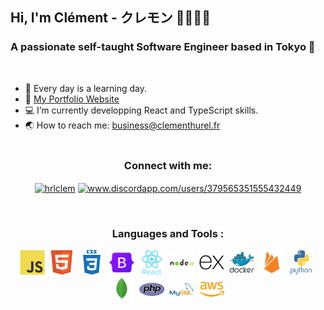 ## Hi, I'm Clément - クレモン 👋👨🏻‍💻
### A passionate self-taught Software Engineer based in Tokyo 🗼

<br />

- 🔭 Every day is a learning day.
- 📕 [My Portfolio Website](https://www.clementhurel.fr)
- 💻 I’m currently developping React and TypeScript skills.
- 🌏 How to reach me: business@clementhurel.fr
<br /><br />


<h3 align="center">Connect with me:</h3>
<p align="center">
 <a target="_blank" rel="noopener" href="https://www.linkedin.com/in/churel/"><img align="center" src="https://raw.githubusercontent.com/rahuldkjain/github-profile-readme-generator/master/src/images/icons/Social/linked-in-alt.svg" alt="hrlclem" height="30" width="40" /></a>
<a target="_blank" rel="noopener" href="https://www.discordapp.com/users/379565351555432449"><img align="center" src="https://raw.githubusercontent.com/rahuldkjain/github-profile-readme-generator/master/src/images/icons/Social/discord.svg" alt="www.discordapp.com/users/379565351555432449" height="30" width="40" /></a>
</p>

<br />


<h3 align="center">Languages and Tools :</h3>
<div align="center">
    <img src="https://github.com/devicons/devicon/blob/master/icons/javascript/javascript-original.svg" title="JavaScript" alt="JavaScript" width="40" height="40"/>&nbsp;
  <img src="https://github.com/devicons/devicon/blob/master/icons/html5/html5-original.svg" title="HTML5" alt="HTML" width="40" height="40"/>&nbsp;
  <img src="https://github.com/devicons/devicon/blob/master/icons/css3/css3-plain-wordmark.svg"  title="CSS3" alt="CSS" width="40" height="40"/>&nbsp;
  <img src="https://github.com/devicons/devicon/blob/master/icons/bootstrap/bootstrap-original.svg"  title="bootstrap" alt="bootstrap" width="40" height="40"/>&nbsp;  
  <img src="https://github.com/devicons/devicon/blob/master/icons/react/react-original-wordmark.svg" title="React" alt="React" width="40" height="40"/>&nbsp;
  <img src="https://github.com/devicons/devicon/blob/master/icons/nodejs/nodejs-original-wordmark.svg" title="NodeJS" alt="NodeJS" width="40" height="40"/>&nbsp;
  <img src="https://github.com/devicons/devicon/blob/master/icons/express/express-original.svg" title="express" alt="express" width="40" height="40"/>&nbsp;
   <img src="https://github.com/devicons/devicon/blob/master/icons/docker/docker-original-wordmark.svg" title="docker" alt="docker" width="40" height="40"/>&nbsp;
  <img src="https://github.com/devicons/devicon/blob/master/icons/firebase/firebase-plain.svg" title="firebase" alt="firebase" width="40" height="40"/>&nbsp;
  <img src="https://github.com/devicons/devicon/blob/master/icons/python/python-original-wordmark.svg" title="python" alt="python" width="40" height="40"/>&nbsp;
  <img src="https://github.com/devicons/devicon/blob/master/icons/mongodb/mongodb-original.svg" title="MongoDB" alt="MongoDB" width="40" height="40"/>&nbsp;
  <img src="https://github.com/devicons/devicon/blob/master/icons/php/php-original.svg" title="PHP" alt="PHP" width="40" height="40"/>&nbsp;
  <img src="https://github.com/devicons/devicon/blob/master/icons/mysql/mysql-original-wordmark.svg" title="MySQL"  alt="MySQL" width="40" height="40"/>&nbsp;
  <img src="https://github.com/devicons/devicon/blob/master/icons/amazonwebservices/amazonwebservices-plain-wordmark.svg" title="AWS" alt="AWS" width="40" height="40"/>&nbsp;
</div>


<!---    

<br />
<br />

## 

<h3 align="center">My stats:</h3>
  <div align="center">
    <img src="https://github-readme-stats.vercel.app/api?username=hrlclem"/>&nbsp;
    <img src="https://github-readme-streak-stats.herokuapp.com?user=hrlclem&theme=react&hide_border=true&date_format=M%20j%5B%2C%20Y%5D"/>&nbsp;
  </div>

<br />

--->

